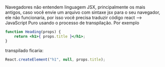 Navegadores não entendem linguagem JSX, principalmente os mais antigos, caso você envie um arquivo com sintaxe jsx para o seu navegador, ele não funcionaria, por isso você precisa traduzir código react --> JavaScript Puro usando o processo de transpilação. Por exemplo

```jsx
function Heading(props) {
    return <h1>{ props.title }</h1>;
}
```
transpilado ficaria:
```js
React.createElement("h1", null, props.title);
```

